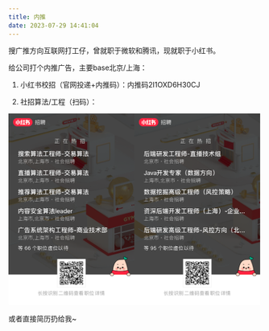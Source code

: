 ```yaml
---
title: 内推
date: 2023-07-29 14:41:04
---
```


搜广推方向互联网打工仔，曾就职于微软和腾讯，现就职于小红书。

给公司打个内推广告，主要base北京/上海：

1. 小红书校招（官网投递+内推码）：内推码2I1OXD6H30CJ

2. 社招算法/工程（扫码）：
<left>
<img src="job.png" width="500" class="full-image">
</left>

或者直接简历扔给我~